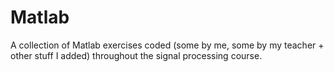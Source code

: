 # Matlab
A collection of Matlab exercises coded (some by me, some by my teacher + other stuff I added) throughout the signal processing course.
